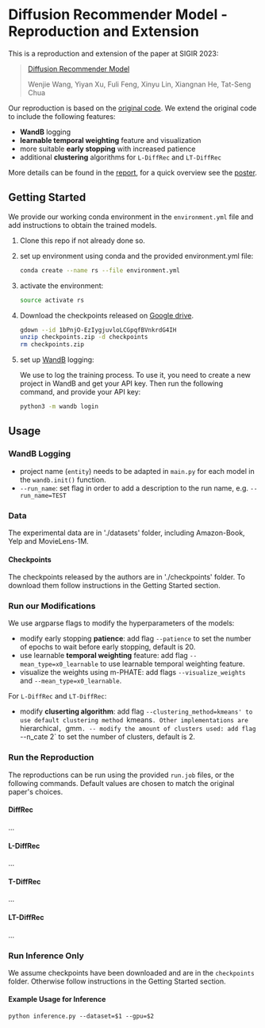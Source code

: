# Diffusion Recommender Model - Reproduction and Extension
This is a reproduction and extension of the paper at SIGIR 2023:
> [Diffusion Recommender Model](https://arxiv.org/abs/2304.04971)
> 
> Wenjie Wang, Yiyan Xu, Fuli Feng, Xinyu Lin, Xiangnan He, Tat-Seng Chua

Our reproduction is based on the [original code](https://github.com/YiyanXu/DiffRec). We extend the original code to include the following features:
- **WandB** logging
- **learnable temporal weighting** feature and visualization
- more suitable **early stopping** with increased patience
- additional **clustering** algorithms for `L-DiffRec` and `LT-DiffRec`

More details can be found in the [report](report.pdf), for a quick overview see the [poster](poster.pdf).


## Getting Started
We provide our working conda environment in the `environment.yml` file and add instructions to obtain the trained models.

1. Clone this repo if not already done so.
2. set up environment using conda and the provided environment.yml file:
    ```bash
    conda create --name rs --file environment.yml
    ```
3. activate the environment:
    ```bash
    source activate rs
    ```
4. Download the checkpoints released on [Google drive](https://drive.google.com/file/d/1bPnjO-EzIygjuvloLCGpqfBVnkrdG4IH/view?usp=share_link).
    ```bash
    gdown --id 1bPnjO-EzIygjuvloLCGpqfBVnkrdG4IH
    unzip checkpoints.zip -d checkpoints
    rm checkpoints.zip
    ```
4. set up [WandB](https://wandb.ai) logging: 
    
    We use  to log the training process. To use it, you need to create a new project in WandB and get your API key. Then run the following command, and provide your API key:
    ```bash
    python3 -m wandb login
    ```


## Usage 
### WandB Logging
- project name (`entity`) needs to be adapted in `main.py` for each model in the `wandb.init()` function.
- `--run_name`: set flag in order to add a description to the run name, e.g. `--run_name=TEST`


### Data
The experimental data are in './datasets' folder, including Amazon-Book, Yelp and MovieLens-1M. 

#### Checkpoints
The checkpoints released by the authors are in './checkpoints' folder. To download them follow instructions in the Getting Started section.

### Run our Modifications
We use argparse flags to modify the hyperparameters of the models:
- modify early stopping **patience**: add flag `--patience` to set the number of epochs to wait before early stopping, default is 20.
- use learnable **temporal weighting** feature: add flag `--mean_type=x0_learnable` to use learnable temporal weighting feature.
- visualize the weights using m-PHATE: add flags `--visualize_weights` and `--mean_type=x0_learnable`.

For `L-DiffRec` and `LT-DiffRec`:
- modify **cluserting algorithm**: add flag `--clustering_method=kmeans' to use default clustering method `kmeans`. Other implementations are `hierarchical`, `gmm`.
-- modify the amount of clusters used: add flag `--n_cate 2` to set the number of clusters, default is 2.


### Run the Reproduction
The reproductions can be run using the provided `run.job` files, or the following commands. Default values are chosen to match the original paper's choices.

#### DiffRec
...

#### L-DiffRec
...

#### T-DiffRec
...

#### LT-DiffRec
...

### Run Inference Only
We assume checkpoints have been downloaded and are in the `checkpoints` folder. Otherwise follow instructions in the Getting Started section.

#### Example Usage for Inference

```
python inference.py --dataset=$1 --gpu=$2
```

